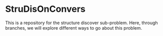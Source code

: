 # StruDisOnConvers
This is a repository for the structure discover sub-problem. Here, through branches, we will explore different ways to go about this problem. 
